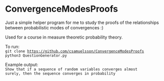 # ConvergenceModesProofs
Just a simple helper program for me to study the proofs of the relationships between probabilistic modes of convergences :)

Used for a course in measure theoretic probability theory.

To run:  
<code>git clone https://github.com/csamuelsson/ConvergenceModesProofs</code>  
<code>python3 QuestionGenerator.py</code>

Example output:  
<code>Show that if a sequence of random variables converges almost surely, then the sequence converges in probability</code>
